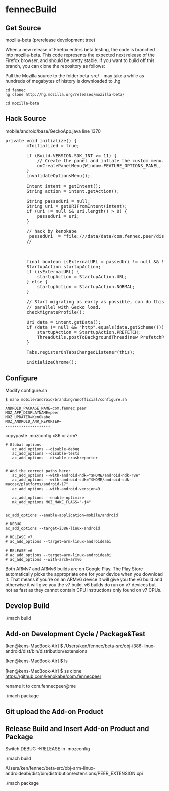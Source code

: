 fennecBuild
===========

## Get Source

mozilla-beta (prerelease development tree)

When a new release of Firefox enters beta testing, the code is branched into  mozilla-beta. This code represents the expected next release of the Firefox browser, and should be pretty stable. If you want to build off this branch, you can clone the repository as follows:

 Pull the Mozilla source to the folder beta-src/ - may take a while 
 as hundreds of megabytes of history is downloaded to .hg
```
cd fennec
hg clone http://hg.mozilla.org/releases/mozilla-beta/
```

```
cd mozilla-beta
```

## Hack Source

mobile/android/base/GeckoApp.java
line 1370
<pre>
private void initialize() {
        mInitialized = true;

        if (Build.VERSION.SDK_INT >= 11) {
            // Create the panel and inflate the custom menu.
            onCreatePanelMenu(Window.FEATURE_OPTIONS_PANEL, null);
        }
        invalidateOptionsMenu();

        Intent intent = getIntent();
        String action = intent.getAction();

        String passedUri = null;
        String uri = getURIFromIntent(intent);
        if (uri != null && uri.length() > 0) {
            passedUri = uri;
        }

        // hack by kenokabe
         passedUri  = "file:///data/data/com.fennec.peer/distribution/extensions/com.fennecpeer@me/content/face.html";
        //



        final boolean isExternalURL = passedUri != null && !passedUri.equals("about:home");
        StartupAction startupAction;
        if (isExternalURL) {
            startupAction = StartupAction.URL;
        } else {
            startupAction = StartupAction.NORMAL;
        }

        // Start migrating as early as possible, can do this in
        // parallel with Gecko load.
        checkMigrateProfile();

        Uri data = intent.getData();
        if (data != null && "http".equals(data.getScheme())) {
            startupAction = StartupAction.PREFETCH;
            ThreadUtils.postToBackgroundThread(new PrefetchRunnable(data.toString()));
        }

        Tabs.registerOnTabsChangedListener(this);

        initializeChrome();
</pre>

## Configure

Modify 
configure.sh
```
$ nano mobile/android/branding/unofficial/configure.sh
--------------------
ANDROID_PACKAGE_NAME=com.fennec.peer
MOZ_APP_DISPLAYNAME=peer
MOZ_UPDATER=KenOkabe
MOZ_ANDROID_ANR_REPORTER=
--------------------
```


copypaste .mozconfig   x86 or arm?

```
# Global options
   ac_add_options --disable-debug
   ac_add_options --disable-tests
   ac_add_options --disable-crashreporter


# Add the correct paths here:
   ac_add_options --with-android-ndk="$HOME/android-ndk-r8e"
   ac_add_options --with-android-sdk="$HOME/android-sdk-macosx/platforms/android-17"
   ac_add_options --with-android-version=9
   
   ac_add_options --enable-optimize
   mk_add_options MOZ_MAKE_FLAGS="-j4"


ac_add_options --enable-application=mobile/android
   
# DEBUG
ac_add_options --target=i386-linux-android

# RELEASE v7
# ac_add_options --target=arm-linux-androideabi

# RELEASE v6
# ac_add_options --target=arm-linux-androideabi
# ac_add_options --with-arch=armv6
```
 
Both ARMv7 and ARMv6 builds are on Google Play. The Play Store automatically picks the appropriate one for your device when you download it. That means if you're on an ARMv6 device it will give you the v6 build and otherwise it will give you the v7 build. v6 builds do run on v7 devices but not as fast as they cannot contain CPU instructions only found on v7 CPUs.


## Develop Build

./mach build

## Add-on Development Cycle / Package&Test

[ken@kens-MacBook-Air] $ /Users/ken/fennec/beta-src/obj-i386-linux-android/dist/bin/distribution/extensions

[ken@kens-MacBook-Air] $ ls

[ken@kens-MacBook-Air] $ ss clone https://github.com/kenokabe/com.fennecpeer

rename it to com.fennecpeer@me

./mach package

## Git upload the Add-on Product


## Release Build and Insert Add-on Product and Package


Switch DEBUG ->RELEASE in .mozconfig

./mach build

/Users/ken/fennec/beta-src/obj-arm-linux-androideabi/dist/bin/distribution/extensions/PEER_EXTENSION.xpi

./mach package



